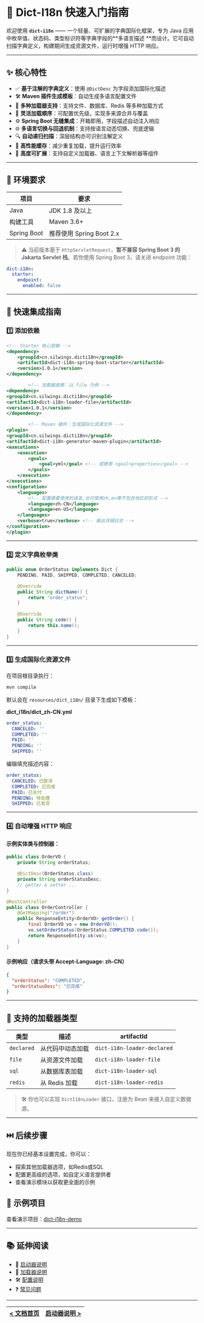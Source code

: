 # 📘 Dict-I18n 快速入门指南

欢迎使用 **`dict-i18n`** —— 一个轻量、可扩展的字典国际化框架，专为 Java 应用中枚举值、状态码、类型标识符等字典字段的**多语言描述
**而设计。它可自动扫描字典定义，构建期间生成资源文件，运行时增强 HTTP 响应。

---

## ✨ 核心特性

* ✅ **基于注解的字典定义**：使用 `@DictDesc` 为字段添加国际化描述
* 🛠 **Maven 插件生成模板**：自动生成多语言配置文件
* 🔌 **多种加载器支持**：支持文件、数据库、Redis 等多种加载方式
* 🔄 **灵活加载顺序**：可配置优先级，实现多来源合并与覆盖
* ⚙️ **Spring Boot 无缝集成**：开箱即用，字段描述自动注入响应
* 🌐 **多语言切换与回退机制**：支持按语言动态切换、兜底逻辑
* 🔍 **自动递归扫描**：深层结构亦可识别注解定义
* 🚀 **高性能缓存**：减少重复加载，提升运行效率
* 🧩 **高度可扩展**：支持自定义加载器、语言上下文解析器等组件

---

## 🧱 环境要求

| 项目          | 要求                   |
|-------------|----------------------|
| Java        | JDK 1.8 及以上          |
| 构建工具        | Maven 3.6+           |
| Spring Boot | 推荐使用 Spring Boot 2.x |

> ⚠️ 当前版本基于 `HttpServletRequest`，**暂不兼容 Spring Boot 3 的 Jakarta Servlet 栈**。若你使用 Spring Boot 3，请关闭
> endpoint 功能：

```yaml
dict-i18n:
  starter:
    endpoint:
      enabled: false
```

---

## 🚀 快速集成指南

### 1️⃣ 添加依赖

```xml
<!-- Starter 核心依赖 -->
<dependency>
    <groupId>cn.silwings.dicti18n</groupId>
    <artifactId>dict-i18n-spring-boot-starter</artifactId>
    <version>1.0.1</version>
</dependency>

        <!-- 加载器依赖：以 file 为例 -->
<dependency>
<groupId>cn.silwings.dicti18n</groupId>
<artifactId>dict-i18n-loader-file</artifactId>
<version>1.0.1</version>
</dependency>

        <!-- Maven 插件：生成国际化资源文件 -->
<plugin>
<groupId>cn.silwings.dicti18n</groupId>
<artifactId>dict-i18n-generator-maven-plugin</artifactId>
<executions>
    <execution>
        <goals>
            <goal>yml</goal> <!-- 或使用 <goal>properties</goal> -->
        </goals>
    </execution>
</executions>
<configuration>
    <languages>
        <!-- 配置需要使用的语言,也可使用zh,en等不包含地区的形式 -->
        <language>zh-CN</language>
        <language>en-US</language>
    </languages>
    <verbose>true</verbose> <!-- 输出详细日志 -->
</configuration>
</plugin>
```

---

### 2️⃣ 定义字典枚举类

```java
public enum OrderStatus implements Dict {
    PENDING, PAID, SHIPPED, COMPLETED, CANCELED;

    @Override
    public String dictName() {
        return "order_status";
    }

    @Override
    public String code() {
        return this.name();
    }
}
```

---

### 3️⃣ 生成国际化资源文件

在项目根目录执行：

```bash
mvn compile
```

默认会在 `resources/dict_i18n/` 目录下生成如下模板：

**dict\_i18n/dict\_zh-CN.yml**

```yaml
order_status:
  CANCELED: ''
  COMPLETED: ''
  PAID: ''
  PENDING: ''
  SHIPPED: ''
```

编辑填充描述内容：

```yaml
order_status:
  CANCELED: 已取消
  COMPLETED: 已完成
  PAID: 已支付
  PENDING: 待处理
  SHIPPED: 已发货
```

---

### 4️⃣ 自动增强 HTTP 响应

#### 示例实体类与控制器：

```java
public class OrderVO {
    private String orderStatus;

    @DictDesc(OrderStatus.class)
    private String orderStatusDesc;
    // getter & setter ...
}

@RestController
public class OrderController {
    @GetMapping("/order")
    public ResponseEntity<OrderVO> getOrder() {
        final OrderVO vo = new OrderVO();
        vo.setOrderStatus(OrderStatus.COMPLETED.code());
        return ResponseEntity.ok(vo);
    }
}
```

#### 示例响应（请求头带 Accept-Language: zh-CN）

```json
{
  "orderStatus": "COMPLETED",
  "orderStatusDesc": "已完成"
}
```

---

## 🧩 支持的加载器类型

| 类型         | 描述         | artifactId                  |
|------------|------------|-----------------------------|
| `declared` | 从代码中动态加载   | `dict-i18n-loader-declared` |
| `file`     | 从资源文件加载    | `dict-i18n-loader-file`     |
| `sql`      | 从数据库表加载    | `dict-i18n-loader-sql`      |
| `redis`    | 从 Redis 加载 | `dict-i18n-loader-redis`    |

> 🛠 你也可以实现 `DictI18nLoader` 接口，注册为 Bean 来接入自定义数据源。

---

## ⏭️ 后续步骤

现在你已经基本设置完成，你可以：

- 探索其他加载器选项，如Redis或SQL
- 配置更高级的选项，如自定义语言提供者
- 查看演示模块以获取更全面的示例

## 🧪 示例项目

查看演示项目：[dict-i18n-demo](../../../dict-i18n-demo)

---

## 📚 延伸阅读

- 🔌 [启动器说明](../starter/启动器说明.md)
- 🧩 [加载器说明](../loader/加载器说明.md)
- 🛠 [配置说明](../config/配置说明.md)
- ❓ [常见问题](../faq/常见问题.md)

---

| [< 文档首页](../首页.md) | [启动器说明 >](../starter/启动器说明.md) |
|:-------------------|-------------------------------:|